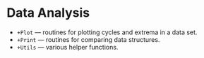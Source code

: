# Data Analysis

* `+Plot` — routines for plotting cycles and extrema in a data set.
* `+Print` — routines for comparing data structures.
* `+Utils` — various helper functions.

